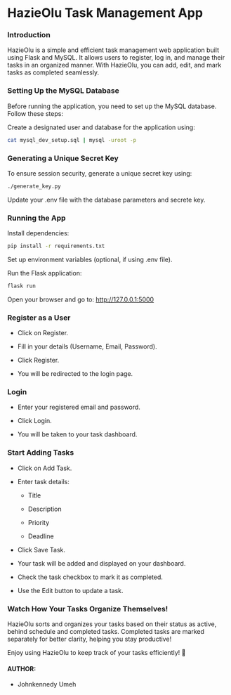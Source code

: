 HazieOlu Task Management App
============================

### Introduction

HazieOlu is a simple and efficient task management web application built using Flask and MySQL. It allows users to register, log in, and manage their tasks in an organized manner. With HazieOlu, you can add, edit, and mark tasks as completed seamlessly.


### Setting Up the MySQL Database

Before running the application, you need to set up the MySQL database. Follow these steps:

Create a designated user and database for the application using:
```bash
cat mysql_dev_setup.sql | mysql -uroot -p
```

### Generating a Unique Secret Key

To ensure session security, generate a unique secret key using:
```bash
./generate_key.py
```

Update your .env file with the database parameters and secrete key.

### Running the App

Install dependencies:
```bash
pip install -r requirements.txt
```

Set up environment variables (optional, if using .env file).

Run the Flask application:

```bash
flask run
```
Open your browser and go to: http://127.0.0.1:5000


### Register as a User

- Click on Register.

- Fill in your details (Username, Email, Password).

- Click Register.

- You will be redirected to the login page.


### Login

- Enter your registered email and password.

- Click Login.

- You will be taken to your task dashboard.


### Start Adding Tasks

- Click on Add Task.

- Enter task details:

	- Title

	- Description

	- Priority

	- Deadline

- Click Save Task.

- Your task will be added and displayed on your dashboard.

- Check the task checkbox to mark it as completed.

- Use the Edit button to update a task.


### Watch How Your Tasks Organize Themselves!

HazieOlu sorts and organizes your tasks based on their status as active, behind schedule and completed tasks. Completed tasks are marked separately for better clarity, helping you stay productive!

Enjoy using HazieOlu to keep track of your tasks efficiently! 🚀


#### AUTHOR:
- Johnkennedy Umeh
